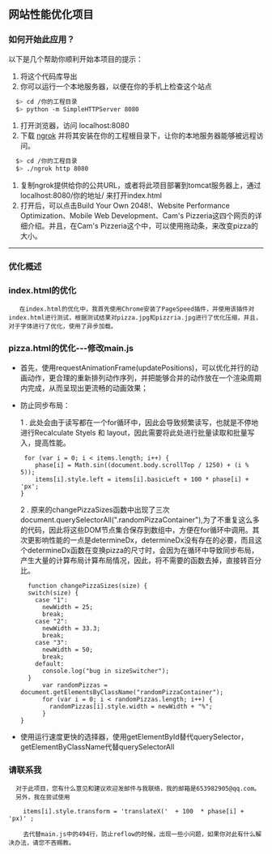 ## 网站性能优化项目

### 如何开始此应用？

以下是几个帮助你顺利开始本项目的提示：

1. 将这个代码库导出
2. 你可以运行一个本地服务器，以便在你的手机上检查这个站点

```bash
  $> cd /你的工程目录
  $> python -m SimpleHTTPServer 8080
```

1. 打开浏览器，访问 localhost:8080
2. 下载 [ngrok](https://ngrok.com/) 并将其安装在你的工程根目录下，让你的本地服务器能够被远程访问。

``` bash
  $> cd /你的工程目录
  $> ./ngrok http 8080
```

1. 复制ngrok提供给你的公共URL，或者将此项目部署到tomcat服务器上，通过localhost:8080/你的地址/ 来打开index.html
2. 打开后，可以点击Build Your Own 2048!、Website Performance Optimization、Mobile Web Development、Cam's Pizzeria这四个网页的详细介绍。并且，在Cam's Pizzeria这个中，可以使用拖动条，来改变pizza的大小。
----


### 优化概述

### index.html的优化
       在index.html的优化中，我首先使用Chrome安装了PageSpeed插件，并使用该插件对index.html进行测试，根据测试结果对pizza.jpg和pizzria.jpg进行了优化压缩，并且，对于字体进行了优化，使用了异步加载。

### pizza.html的优化---修改main.js
  -  首先，使用requestAnimationFrame(updatePositions)，可以优化并行的动画动作，更合理的重新排列动作序列，并把能够合并的动作放在一个渲染周期内完成，从而呈现出更流畅的动画效果；
  - 防止同步布局：

     1 . 此处会由于读写都在一个for循环中，因此会导致频繁读写，也就是不停地进行Recalculate Styels 和 layout，因此需要将此处进行批量读取和批量写入，提高性能。
        
         for (var i = 0; i < items.length; i++) {
            phase[i] = Math.sin((document.body.scrollTop / 1250) + (i % 5));
            items[i].style.left = items[i].basicLeft + 100 * phase[i] + 'px';
        }
         
      
     2 . 原来的changePizzaSizes函数中出现了三次document.querySelectorAll(".randomPizzaContainer"),为了不重复这么多的代码，因此将这些DOM节点集合保存到数组中，方便在for循环中调用。其次更影响性能的一点是determineDx，determineDx没有存在的必要，而且这个determineDx函数在变换pizza的尺寸时，会因为在循环中导致同步布局，产生大量的计算布局计算布局情况，因此，将不需要的函数去掉，直接转百分比。
        
        
          function changePizzaSizes(size) {
          switch(size) {
            case "1":
              newWidth = 25;
              break;
            case "2":
              newWidth = 33.3;
              break;
            case "3":
              newWidth = 50;
              break;
            default:
              console.log("bug in sizeSwitcher");
          }
              var randomPizzas =  document.getElementsByClassName("randomPizzaContainer");
              for (var i = 0; i < randomPizzas.length; i++) {
                randomPizzas[i].style.width = newWidth + "%";
              }
        } 
    
 - 使用运行速度更快的选择器，使用getElementById替代querySelector，getElementByClassName代替querySelectorAll

### 请联系我
      对于此项目，您有什么意见和建议欢迎发邮件与我联络，我的邮箱是653982905@qq.com。
      另外，我在尝试使用
   ```
       items[i].style.transform = 'translateX('  + 100  * phase[i] + 'px)' ;
   ```
        去代替main.js中的494行，防止reflow的时候，出现一些小问题，如果你对此有什么解决办法，请您不吝赐教。